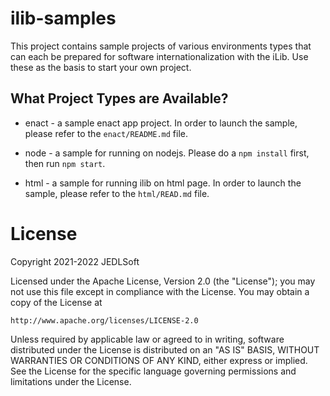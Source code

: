 # ilib-samples

This project contains sample projects of various environments types that can each be prepared for software internationalization with the iLib. Use these as the basis to start your own project. 

## What Project Types are Available?

- enact - a sample enact app project. In order to launch the sample, please refer to the `enact/README.md` file.

- node - a sample for running on nodejs. Please do a `npm install` first, then run `npm start`.

- html -  a sample for running ilib on html page. In order to launch the sample, please refer to the `html/READ.md` file.





# License

Copyright 2021-2022 JEDLSoft

Licensed under the Apache License, Version 2.0 (the "License");
you may not use this file except in compliance with the License.
You may obtain a copy of the License at

    http://www.apache.org/licenses/LICENSE-2.0

Unless required by applicable law or agreed to in writing, software
distributed under the License is distributed on an "AS IS" BASIS,
WITHOUT WARRANTIES OR CONDITIONS OF ANY KIND, either express or implied.
See the License for the specific language governing permissions and
limitations under the License.